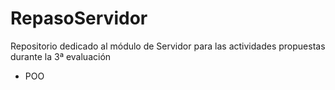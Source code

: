 # RepasoServidor

Repositorio dedicado al módulo de Servidor para las actividades propuestas durante la 3ª evaluación

<ul>
  <li>POO</li>
</ul>    

